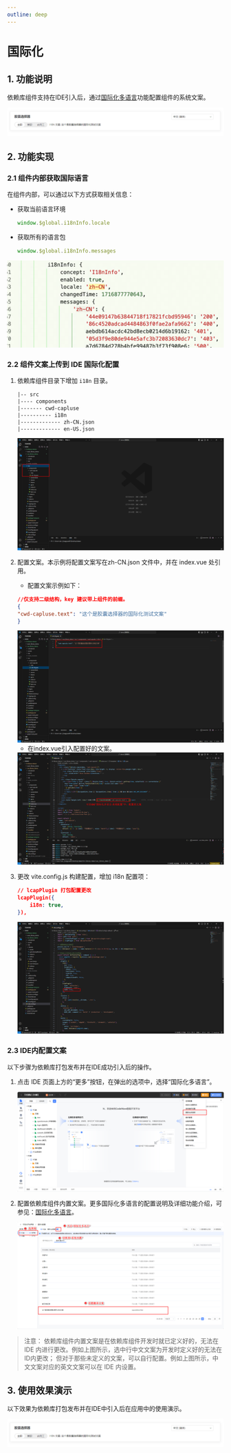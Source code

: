 ```yaml
---
outline: deep
---
```


# 国际化

## 1. 功能说明

依赖库组件支持在IDE引入后，通过[国际化多语言](https://community.codewave.163.com/CommunityParent/fileIndex?filePath=20.%E5%BA%94%E7%94%A8%E5%BC%80%E5%8F%91%2F60.%E5%8F%AF%E8%A7%86%E5%8C%96%E5%BC%80%E5%8F%91%E7%95%8C%E9%9D%A2%2F70.%E6%9B%B4%E5%A4%9A%E8%AE%BE%E7%BD%AE%2F50.%E5%9B%BD%E9%99%85%E5%8C%96%E5%A4%9A%E8%AF%AD%E8%A8%80.md&version=3.13&title=3.3.2%20%E6%9B%B4%E6%96%B0%E5%9B%BD%E9%99%85%E5%8C%96%E5%88%97%E8%A1%A8)功能配置组件的系统文案。

<img src="../../images/guojihua_202411211459_1.gif" class="imgStyle" style="" />

## 2. 功能实现

### 2.1 组件内部获取国际语言

在组件内部，可以通过以下方式获取相关信息：

- 获取当前语言环境

    ```javascript
    window.$global.i18nInfo.locale
    ```

- 获取所有的语言包

    ```javascript
    window.$global.i18nInfo.messages
    ```

<img src="../../images/guojihua_202411211459_2.png" class="imgStyle" style="" />

### 2.2 组件文案上传到 IDE 国际化配置

1.  依赖库组件目录下增加 `i18n` 目录。

    ```
    |-- src
    |---- components
    |------- cwd-capluse
    |---------- i18n
    |------------- zh-CN.json 
    |------------- en-US.json
    ```

    <img src="../../images/guojihua_202411211459_3.png" class="imgStyle" style="" />

1.  配置文案。本示例将配置文案写在zh-CN.json 文件中，并在 index.vue 处引用。

    - 配置文案示例如下：

    ```json
    //仅支持二级结构，key 建议带上组件的前缀。
    {
    "cwd-capluse.text": "这个是胶囊选择器的国际化测试文案"
    }
    ```

    <img src="../../images/guojihua_202411211459_4.png" class="imgStyle" style="" />

    - 在index.vue引入配置好的文案。

    <img src="../../images/guojihua_202411211459_5.png" class="imgStyle" style="" />

2.  更改 vite.config.js 构建配置，增加 i18n 配置项：

    ```json
    // lcapPlugin 打包配置更改
    lcapPlugin({
        i18n: true,
    }),
    ```

    <img src="../../images/guojihua_202411211459_6.png" class="imgStyle" style="" />

### 2.3 IDE内配置文案

以下步骤为依赖库打包发布并在IDE成功引入后的操作。

1.  点击 IDE 页面上方的“更多”按钮，在弹出的选项中，选择“国际化多语言”。

    <img src="../../images/guojihua_202411211459_7.png" class="imgStyle" style="" />

2. 配置依赖库组件内置文案。更多国际化多语言的配置说明及详细功能介绍，可参见：[国际化多语言](https://community.codewave.163.com/CommunityParent/fileIndex?filePath=20.%E5%BA%94%E7%94%A8%E5%BC%80%E5%8F%91%2F60.%E5%8F%AF%E8%A7%86%E5%8C%96%E5%BC%80%E5%8F%91%E7%95%8C%E9%9D%A2%2F70.%E6%9B%B4%E5%A4%9A%E8%AE%BE%E7%BD%AE%2F50.%E5%9B%BD%E9%99%85%E5%8C%96%E5%A4%9A%E8%AF%AD%E8%A8%80.md&version=3.13)。

    <img src="../../images/guojihua_202411211459_8.png" class="imgStyle" style="" />

> 注意：
> 依赖库组件内置文案是在依赖库组件开发时就已定义好的，无法在 IDE 内进行更改。例如上图所示，选中行中文文案为开发时定义好的无法在ID内更改；
> 但对于那些未定义的文案，可以自行配置。例如上图所示，中文文案对应的英文文案可以在 IDE 内设置。

## 3. 使用效果演示

以下效果为依赖库打包发布并在IDE中引入后在应用中的使用演示。

<img src="../../images/guojihua_202411211459_1.gif" class="imgStyle" style="" />